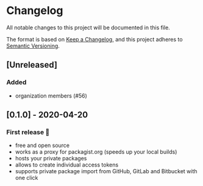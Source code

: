 # Changelog

All notable changes to this project will be documented in this file.

The format is based on [Keep a Changelog](https://keepachangelog.com/en/1.0.0/),
and this project adheres to [Semantic Versioning](https://semver.org/spec/v2.0.0.html).

## [Unreleased]
### Added
- organization members (#56)

## [0.1.0] - 2020-04-20
### First release :tada:
- free and open source
- works as a proxy for packagist.org (speeds up your local builds)
- hosts your private packages
- allows to create individual access tokens
- supports private package import from GitHub, GitLab and Bitbucket with one click

